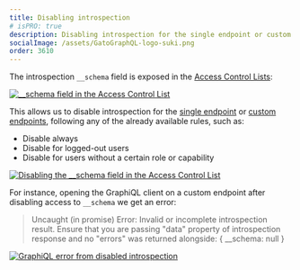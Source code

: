 ```yaml
---
title: Disabling introspection
# isPRO: true
description: Disabling introspection for the single endpoint or custom endpoints via Access Control.
socialImage: /assets/GatoGraphQL-logo-suki.png
order: 3610
---
```


The introspection `__schema` field is exposed in the [Access Control Lists](../../use/defining-access-control):

<a href="/assets/guides/downstream-pro/schema-introspection-field-in-acl.png" target="_blank">![__schema field in the Access Control List](/assets/guides/downstream-pro/schema-introspection-field-in-acl.png "__schema field in the Access Control List")</a>

This allows us to disable introspection for the [single endpoint](../../config/enabling-and-configuring-the-single-endpoint) or [custom endpoints](../../use/creating-a-custom-endpoint/), following any of the already available rules, such as:

- Disable always
- Disable for logged-out users
- Disable for users without a certain role or capability

<a href="/assets/guides/downstream-pro/disabling-schema-introspection-field-in-acl.png" target="_blank">![Disabling the __schema field in the Access Control List](/assets/guides/downstream-pro/disabling-schema-introspection-field-in-acl.png "Disabling the __schema field in the Access Control List")</a>

For instance, opening the GraphiQL client on a custom endpoint after disabling access to `__schema` we get an error:

> Uncaught (in promise) Error: Invalid or incomplete introspection result. Ensure that you are passing "data" property of introspection response and no "errors" was returned alongside: { __schema: null }

<a href="/assets/guides/downstream-pro/introspection-disabled-graphiql-error.png" target="_blank">![GraphiQL error from disabled introspection](/assets/guides/downstream-pro/introspection-disabled-graphiql-error.png "GraphiQL error from disabled introspection")</a>
